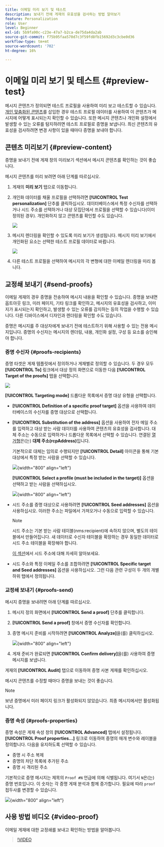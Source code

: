 ```yaml
---
title: 이메일 미리 보기 및 테스트
description: 보내기 전에 게재의 유효성을 검사하는 방법 알아보기
feature: Personalization
role: User
level: Beginner
exl-id: 5b9fa90c-c23e-47a7-b2ca-de75da4da2ab
source-git-commit: f75b95faa570d7c3f59fd8fb15692d3c3cbe0d36
workflow-type: tm+mt
source-wordcount: '702'
ht-degree: 16%

---
```


# 이메일 미리 보기 및 테스트 {#preview-test}

메시지 콘텐츠가 정의되면 테스트 프로필을 사용하여 미리 보고 테스트할 수 있습니다. [개인 맞춤화된 콘텐츠](personalize.md)를 삽입한 경우 테스트 프로필 데이터를 사용하여 이 콘텐츠가 메시지에 어떻게 표시되는지 확인할 수 있습니다. 또한 메시지 콘텐츠나 개인화 설정에서 발생할 수 있는 오류를 탐지하려면 테스트 프로필로 증명을 보냅니다. 최신 콘텐츠의 유효성을 검사하려면 변경 사항이 있을 때마다 증명을 보내야 합니다.

## 콘텐츠 미리보기 {#preview-content}

증명을 보내기 전에 게재 창의 미리보기 섹션에서 메시지 콘텐츠를 확인하는 것이 좋습니다.

메시지 콘텐츠를 미리 보려면 아래 단계를 따르십시오.

1. 게재의 **미리 보기** 탭으로 이동합니다.
1. 개인화 데이터를 채울 프로필을 선택하려면 **[!UICONTROL Test personalization]** 단추를 클릭하십시오. 데이터베이스에서 특정 수신자를 선택하거나 시드 주소를 선택하거나 대상 모집단에서 프로필을 선택할 수 있습니다(이미 정의된 경우). 개인화하지 않고 콘텐츠를 확인할 수도 있습니다.

   ![](assets/test-personalization.png)

1. 메시지 렌더링을 확인할 수 있도록 미리 보기가 생성됩니다. 메시지 미리 보기에서 개인화된 요소는 선택한 테스트 프로필 데이터로 바뀝니다.

   ![](assets/test-personalization-with-a-recipient.png)

1. 다른 테스트 프로필을 선택하여 메시지의 각 변형에 대한 이메일 렌더링을 미리 봅니다.

## 교정쇄 보내기 {#send-proofs}

이메일 게재의 경우 증명을 전송하여 메시지 내용을 확인할 수 있습니다. 증명을 보내면 옵트아웃 링크, 미러 페이지, 기타 링크를 확인하고, 메시지의 유효성을 검사하고, 이미지가 표시되는지 확인하고, 발생할 수 있는 오류를 감지하는 등의 작업을 수행할 수 있습니다. 다른 디바이스에서 디자인과 렌더링을 확인할 수도 있습니다.

증명은 메시지를 주 대상자에게 보내기 전에 테스트하기 위해 사용할 수 있는 전용 메시지입니다. 증명의 수신자는 메시지의 렌더링, 내용, 개인화 설정, 구성 등 요소를 승인해야 합니다.

### 증명 수신자 {#proofs-recipients}

증명 타겟은 게재 템플릿에서 정의하거나 게재별로 정의할 수 있습니다. 두 경우 모두 **[!UICONTROL To]** 링크에서 대상 정의 화면으로 이동한 다음 **[!UICONTROL Target of the proofs]** 탭을 선택합니다.

![](assets/target-of-proofs.png)

**[!UICONTROL Targeting mode]** 드롭다운 목록에서 증명 대상 유형을 선택합니다.

* **[!UICONTROL Definition of a specific proof target]** 옵션을 사용하여 데이터베이스의 수신자를 증명 대상으로 선택합니다.
* **[!UICONTROL Substitution of the address]** 옵션을 사용하여 전자 메일 주소를 입력하고 대상 받는 사람 데이터를 사용하여 콘텐츠의 유효성을 검사합니다. 대체 주소는 수동으로 입력하거나 드롭다운 목록에서 선택할 수 있습니다. 연결된 [열거형](../config/enumerations.md)은(는) **대체 주소(rcpAddress)**&#x200B;입니다.

  기본적으로 대체는 임의로 수행되지만 **[!UICONTROL Detail]** 아이콘을 통해 기본 대상에서 특정 받는 사람을 선택할 수 있습니다.

  ![](assets/target-of-proofs-substitution-details.png){width="800" align="left"}

  **[!UICONTROL Select a profile (must be included in the target)]** 옵션을 선택하고 받는 사람을 선택하십시오.

  ![](assets/target-of-proofs-substitution.png){width="800" align="left"}


* 시드 주소를 증명 대상으로 사용하려면 **[!UICONTROL Seed addresses]** 옵션을 사용하십시오. 이러한 주소는 파일에서 가져오거나 수동으로 입력할 수 있습니다.

  >[!NOTE]
  >
  >시드 주소는 기본 받는 사람 테이블(nms:recipient)에 속하지 않으며, 별도의 테이블에서 만들어집니다. 새 데이터로 수신자 테이블을 확장하는 경우 동일한 데이터로 시드 주소 테이블을 확장해야 합니다.

  [이 섹션](../audiences/test-profiles.md)에서 시드 주소에 대해 자세히 알아보세요.

* 시드 주소와 특정 이메일 주소를 조합하려면 **[!UICONTROL Specific target and Seed addresses]** 옵션을 사용하십시오. 그런 다음 관련 구성이 두 개의 개별 하위 탭에서 정의됩니다.

### 교정쇄 보내기 {#proofs-send}

메시지 증명을 보내려면 아래 단계를 따르십시오.

1. 메시지 정의 화면에서 **[!UICONTROL Send a proof]** 단추를 클릭합니다.
1. **[!UICONTROL Send a proof]** 창에서 증명 수신자를 확인합니다.
1. 증명 메시지 준비를 시작하려면 **[!UICONTROL Analyze]**&#x200B;을(를) 클릭하십시오.

   ![](assets/send-proof-analyze.png){width="800" align="left"}

1. 게재 준비가 완료되면 **[!UICONTROL Confirm delivery]**&#x200B;을(를) 사용하여 증명 메시지를 보냅니다.

게재의 **[!UICONTROL Audit]** 탭으로 이동하여 증명 사본 게재를 확인하십시오.

메시지 콘텐츠를 수정할 때마다 증명을 보내는 것이 좋습니다.

>[!NOTE]
>
>보낸 증명에서 미러 페이지 링크가 활성화되지 않았습니다. 최종 메시지에서만 활성화됩니다.

### 증명 속성 {#proofs-properties}

증명 속성은 게재 속성 창의 **[!UICONTROL Advanced]** 탭에서 설정됩니다. **[!UICONTROL Proof properties...]** 링크로 이동하여 증명의 매개 변수와 레이블을 정의합니다. 다음을 유지하도록 선택할 수 있습니다.

* 증명 시 주소 복제
* 증명의 차단 목록에 추가된 주소
* 증명 시 격리된 주소

기본적으로 증명 메시지는 제목의 `Proof #N` 언급에 의해 식별됩니다. 여기서 `N`은(는) 증명 번호입니다. 이 숫자는 각 증명 게재 분석과 함께 증가합니다. 필요에 따라 `proof` 접두사를 변경할 수 있습니다.

![](assets/proof-parameters.png){width="800" align="left"}


## 사용 방법 비디오 {#video-proof}

이메일 게재에 대한 교정쇄를 보내고 확인하는 방법을 알아봅니다.

>[!VIDEO](https://video.tv.adobe.com/v/3447006?captions=kor)
